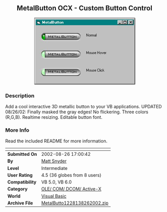 ﻿<div align="center">

## MetalButton OCX \- Custom Button Control

<img src="PIC20028231329185518.jpg">
</div>

### Description

Add a cool interactive 3D metallic button to your VB applications. UPDATED 08/26/02: Finally masked the gray edges! No flickering. Three colors (R,G,B). Realtime resizing. Editable button font.
 
### More Info
 
Read the included README for more information.


<span>             |<span>
---                |---
**Submitted On**   |2002-08-26 17:00:42
**By**             |[Matt Snyder](https://github.com/Planet-Source-Code/PSCIndex/blob/master/ByAuthor/matt-snyder.md)
**Level**          |Intermediate
**User Rating**    |4.5 (36 globes from 8 users)
**Compatibility**  |VB 5\.0, VB 6\.0
**Category**       |[OLE/ COM/ DCOM/ Active\-X](https://github.com/Planet-Source-Code/PSCIndex/blob/master/ByCategory/ole-com-dcom-active-x__1-29.md)
**World**          |[Visual Basic](https://github.com/Planet-Source-Code/PSCIndex/blob/master/ByWorld/visual-basic.md)
**Archive File**   |[MetalButto1228138262002\.zip](https://github.com/Planet-Source-Code/matt-snyder-metalbutton-ocx-custom-button-control__1-38222/archive/master.zip)








